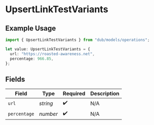 # UpsertLinkTestVariants

## Example Usage

```typescript
import { UpsertLinkTestVariants } from "dub/models/operations";

let value: UpsertLinkTestVariants = {
  url: "https://roasted-awareness.net",
  percentage: 966.85,
};
```

## Fields

| Field              | Type               | Required           | Description        |
| ------------------ | ------------------ | ------------------ | ------------------ |
| `url`              | *string*           | :heavy_check_mark: | N/A                |
| `percentage`       | *number*           | :heavy_check_mark: | N/A                |